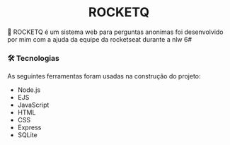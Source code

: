 <h1 align="center">
ROCKETQ
</h1>
<p>
🚀 ROCKETQ é um sistema web para perguntas anonimas foi desenvolvido por mim com a ajuda da equipe da rocketseat durante a nlw 6#
</p>


### 🛠 Tecnologias

As seguintes ferramentas foram usadas na construção do projeto:

- Node.js
- EJS
- JavaScript
- HTML
- CSS
- Express
- SQLite
